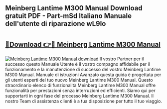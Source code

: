 ## Meinberg Lantime M300 Manual Download gratuit PDF - Part-mSd Italiano Manuale dell'utente di riparazione wL9Io

# <h2><a href="http://dfdp2y.blite.top/?on=Meinberg+Lantime+M300+Manual">🔗Download 👉🔴 Meinberg Lantime M300 Manual</a></h2>

[![Meinberg Lantime M300 Manual download](https://i.imgur.com/lujVjoI.png)](http://dfdp2y.blite.top/?on=Meinberg+Lantime+M300+Manual)
Il vostro Partner per il successo questo Manuale Utente è il vostro compagno affidabile per il funzionamento e la manutenzione di successo del vostro Meinberg Lantime M300 Manual. Manuale di istruzioni Avanzato questa guida è progettata per gli utenti esperti del tuo nuovo Meinberg Lantime M300 Manual. Questo straordinario elenco di funzionalità Meinberg Lantime M300 Manual offre funzionalità per prestazioni senza interruzioni ed efficienti. Siamo qui per supportarti in ogni fase del processo Meinberg Lantime M300 Manual. Il nostro Team di assistenza clienti è a tua disposizione per tutto il tuo viaggio.
